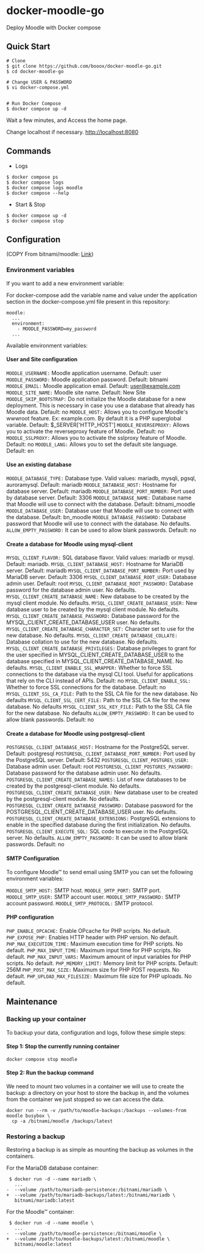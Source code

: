 
# docker-moodle-go
Deploy Moodle with Docker compose


## Quick Start

```
# Clone
$ git clone https://github.com/booox/docker-moodle-go.git
$ cd docker-moodle-go

# Change USER & PASSWORD
$ vi docker-compose.yml


# Run Docker Compose
$ docker compose up -d
```


Wait a few minutes, and Access the home page.

Change localhost  if necessary.
[http://localhost:8080](http://localhost:8080)



## Commands

* Logs

```
$ docker compose ps
$ docker compose logs
$ docker compose logs moodle
$ docker compose --help
```

* Start & Stop

```
$ docker compose up -d
$ docker compose stop
```

## Configuration
(COPY From bitnami/moodle: [Link](https://github.com/bitnami/containers/tree/main/bitnami/moodle))

### Environment variables

If you want to add a new environment variable:

For docker-compose add the variable name and value under the application section in the docker-compose.yml file present in this repository:

```
moodle:
  ...
  environment:
    - MOODLE_PASSWORD=my_password
  ...
```

Available environment variables:

#### User and Site configuration

`MOODLE_USERNAME:` Moodle application username. Default: user
`MOODLE_PASSWORD:` Moodle application password. Default: bitnami
`MOODLE_EMAIL:` Moodle application email. Default: user@example.com
`MOODLE_SITE_NAME:` Moodle site name. Default: New Site
`MOODLE_SKIP_BOOTSTRAP:` Do not initialize the Moodle database for a new deployment. This is necessary in case you use a database that already has Moodle data. Default: no
`MOODLE_HOST:` Allows you to configure Moodle's wwwroot feature. Ex: example.com. By default it is a PHP superglobal variable. Default: $_SERVER['HTTP_HOST']
`MOODLE_REVERSEPROXY:` Allows you to activate the reverseproxy feature of Moodle. Default: no
`MOODLE_SSLPROXY:` Allows you to activate the sslproxy feature of Moodle. Default: no
`MOODLE_LANG:` Allows you to set the default site language. Default: en

#### Use an existing database

`MOODLE_DATABASE_TYPE:` Database type. Valid values: mariadb, mysqli, pgsql, auroramysql. Default: mariadb
`MOODLE_DATABASE_HOST:` Hostname for database server. Default: mariadb
`MOODLE_DATABASE_PORT_NUMBER:` Port used by database server. Default: 3306
`MOODLE_DATABASE_NAME:` Database name that Moodle will use to connect with the database. Default: bitnami_moodle
`MOODLE_DATABASE_USER:` Database user that Moodle will use to connect with the database. Default: bn_moodle
`MOODLE_DATABASE_PASSWORD:` Database password that Moodle will use to connect with the database. No defaults.
`ALLOW_EMPTY_PASSWORD:` It can be used to allow blank passwords. Default: no


#### Create a database for Moodle using mysql-client


`MYSQL_CLIENT_FLAVOR:` SQL database flavor. Valid values: mariadb or mysql. Default: mariadb.
`MYSQL_CLIENT_DATABASE_HOST:` Hostname for MariaDB server. Default: mariadb
`MYSQL_CLIENT_DATABASE_PORT_NUMBER:` Port used by MariaDB server. Default: 3306
`MYSQL_CLIENT_DATABASE_ROOT_USER:` Database admin user. Default: root
`MYSQL_CLIENT_DATABASE_ROOT_PASSWORD:` Database password for the database admin user. No defaults.
`MYSQL_CLIENT_CREATE_DATABASE_NAME:` New database to be created by the mysql client module. No defaults.
`MYSQL_CLIENT_CREATE_DATABASE_USER:` New database user to be created by the mysql client module. No defaults.
`MYSQL_CLIENT_CREATE_DATABASE_PASSWORD:` Database password for the MYSQL_CLIENT_CREATE_DATABASE_USER user. No defaults.
`MYSQL_CLIENT_CREATE_DATABASE_CHARACTER_SET:` Character set to use for the new database. No defaults.
`MYSQL_CLIENT_CREATE_DATABASE_COLLATE:` Database collation to use for the new database. No defaults.
`MYSQL_CLIENT_CREATE_DATABASE_PRIVILEGES:` Database privileges to grant for the user specified in MYSQL_CLIENT_CREATE_DATABASE_USER to the database specified in MYSQL_CLIENT_CREATE_DATABASE_NAME. No defaults.
`MYSQL_CLIENT_ENABLE_SSL_WRAPPER:` Whether to force SSL connections to the database via the mysql CLI tool. Useful for applications that rely on the CLI instead of APIs. Default: no
`MYSQL_CLIENT_ENABLE_SSL:` Whether to force SSL connections for the database. Default: no
`MYSQL_CLIENT_SSL_CA_FILE:` Path to the SSL CA file for the new database. No defaults
`MYSQL_CLIENT_SSL_CERT_FILE:` Path to the SSL CA file for the new database. No defaults
`MYSQL_CLIENT_SSL_KEY_FILE:` Path to the SSL CA file for the new database. No defaults
`ALLOW_EMPTY_PASSWORD:` It can be used to allow blank passwords. Default: no

#### Create a database for Moodle using postgresql-client

`POSTGRESQL_CLIENT_DATABASE_HOST:` Hostname for the PostgreSQL server. Default: postgresql
`POSTGRESQL_CLIENT_DATABASE_PORT_NUMBER:` Port used by the PostgreSQL server. Default: 5432
`POSTGRESQL_CLIENT_POSTGRES_USER:` Database admin user. Default: root
`POSTGRESQL_CLIENT_POSTGRES_PASSWORD:` Database password for the database admin user. No defaults.
`POSTGRESQL_CLIENT_CREATE_DATABASE_NAMES:` List of new databases to be created by the postgresql-client module. No defaults.
`POSTGRESQL_CLIENT_CREATE_DATABASE_USER:` New database user to be created by the postgresql-client module. No defaults.
`POSTGRESQL_CLIENT_CREATE_DATABASE_PASSWORD:` Database password for the POSTGRESQL_CLIENT_CREATE_DATABASE_USER user. No defaults.
`POSTGRESQL_CLIENT_CREATE_DATABASE_EXTENSIONS:` PostgreSQL extensions to enable in the specified database during the first initialization. No defaults.
`POSTGRESQL_CLIENT_EXECUTE_SQL:` SQL code to execute in the PostgreSQL server. No defaults.
`ALLOW_EMPTY_PASSWORD:` It can be used to allow blank passwords. Default: no


#### SMTP Configuration


To configure Moodle™ to send email using SMTP you can set the following environment variables:

`MOODLE_SMTP_HOST:` SMTP host.
`MOODLE_SMTP_PORT:` SMTP port.
`MOODLE_SMTP_USER:` SMTP account user.
`MOODLE_SMTP_PASSWORD:` SMTP account password.
`MOODLE_SMTP_PROTOCOL:` SMTP protocol.


#### PHP configuration


`PHP_ENABLE_OPCACHE:` Enable OPcache for PHP scripts. No default.
`PHP_EXPOSE_PHP:` Enables HTTP header with PHP version. No default.
`PHP_MAX_EXECUTION_TIME:` Maximum execution time for PHP scripts. No default.
`PHP_MAX_INPUT_TIME:` Maximum input time for PHP scripts. No default.
`PHP_MAX_INPUT_VARS:` Maximum amount of input variables for PHP scripts. No default.
`PHP_MEMORY_LIMIT:` Memory limit for PHP scripts. Default: 256M
`PHP_POST_MAX_SIZE:` Maximum size for PHP POST requests. No default.
`PHP_UPLOAD_MAX_FILESIZE:` Maximum file size for PHP uploads. No default.



## Maintenance

### Backing up your container

To backup your data, configuration and logs, follow these simple steps:

#### Step 1: Stop the currently running container

```
docker compose stop moodle
```

#### Step 2: Run the backup command

We need to mount two volumes in a container we will use to create the backup: a directory on your host to store the backup in, and the volumes from the container we just stopped so we can access the data.

```
docker run --rm -v /path/to/moodle-backups:/backups --volumes-from moodle busybox \
  cp -a /bitnami/moodle /backups/latest
```

### Restoring a backup

Restoring a backup is as simple as mounting the backup as volumes in the containers.

For the MariaDB database container:

```
 $ docker run -d --name mariadb \
   ...
-  --volume /path/to/mariadb-persistence:/bitnami/mariadb \
+  --volume /path/to/mariadb-backups/latest:/bitnami/mariadb \
   bitnami/mariadb:latest
```

For the Moodle™ container:

```
 $ docker run -d --name moodle \
   ...
-  --volume /path/to/moodle-persistence:/bitnami/moodle \
+  --volume /path/to/moodle-backups/latest:/bitnami/moodle \
   bitnami/moodle:latest
```


